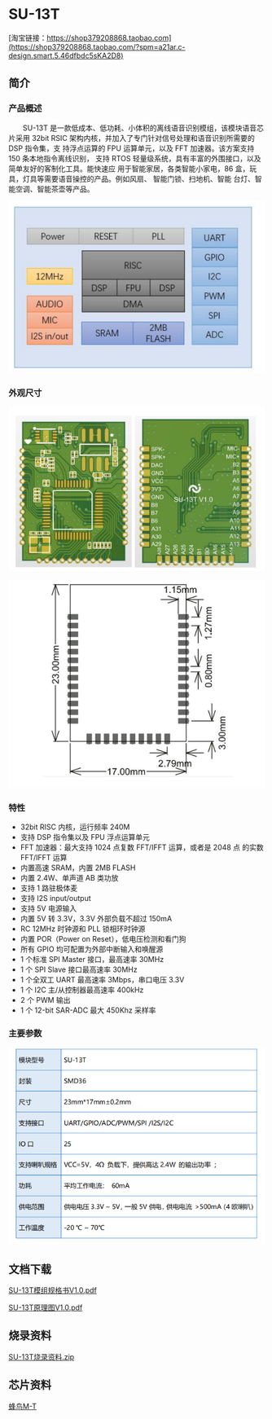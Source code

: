 # SU-13T

[淘宝链接：https://shop379208868.taobao.com](https://shop379208868.taobao.com/?spm=a21ar.c-design.smart.5.46dfbdc5sKA2D8)

## 简介

### 产品概述

&emsp;&emsp;SU-13T 是一款低成本、低功耗、小体积的离线语音识别模组，该模块语音芯片采用 32bit RSIC 架构内核，并加入了专门针对信号处理和语音识别所需要的 DSP 指令集，支 持浮点运算的 FPU 运算单元，以及 FFT 加速器。该方案支持 150 条本地指令离线识别， 支持 RTOS 轻量级系统，具有丰富的外围接口，以及简单友好的客制化工具。能快速应 用于智能家居，各类智能小家电，86 盒，玩具，灯具等需要语音操控的产品。例如风扇、 智能门锁、扫地机、智能 台灯、智能空调、智能茶壶等产品。

![img1](../../_static/document/SU-13T/img1.png "功能框图")

### 外观尺寸

![img2](../../_static/document/SU-13T/img2.png "外观尺寸")

![img3](../../_static/document/SU-13T/img3.png "外观尺寸2")

### 特性

- 32bit RISC 内核，运行频率 240M
- 支持 DSP 指令集以及 FPU 浮点运算单元
- FFT 加速器：最大支持 1024 点复数 FFT/IFFT 运算，或者是 2048 点 的实数 FFT/IFFT 运算
- 内置高速 SRAM，内置 2MB FLASH
- 内置 2.4W、单声道 AB 类功放
- 支持 1 路驻极体麦
- 支持 I2S input/output
- 支持 5V 电源输入
- 内置 5V 转 3.3V，3.3V 外部负载不超过 150mA
- RC 12MHz 时钟源和 PLL 锁相环时钟源
- 内置 POR（Power on Reset），低电压检测和看门狗
- 所有 GPIO 均可配置为外部中断输入和唤醒源
- 1 个标准 SPI Master 接口，最高速率 30MHz
- 1 个 SPI Slave 接口最高速率 30MHz
- 1 个全双工 UART 最高速率 3Mbps，串口电压 3.3V
- 1 个 I2C 主/从控制器最高速率 400kHz
- 2 个 PWM 输出
- 1 个 12-bit SAR-ADC 最大 450Khz 采样率

### 主要参数

![img4](../../_static/document/SU-13T/img4.png "主要参数")

## 文档下载

[SU-13T模组规格书V1.0.pdf](../../_static/document/SU-13T/SU-13T%E6%A8%A1%E7%BB%84%E8%A7%84%E6%A0%BC%E4%B9%A6V1.0.pdf)

[SU-13T原理图V1.0.pdf](../../_static/document/SU-13T/SU-13T%E5%8E%9F%E7%90%86%E5%9B%BEV1.0.pdf)

## 烧录资料

[SU-13T烧录资料.zip](../../_static/document/SU-13T/SU-13T%E7%83%A7%E5%BD%95%E8%B5%84%E6%96%99.zip)

## 芯片资料

[蜂鸟M-T](../chip/MT.md)
